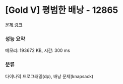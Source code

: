 # [Gold V] 평범한 배낭 - 12865 

[문제 링크](https://www.acmicpc.net/problem/12865) 

### 성능 요약

메모리: 193672 KB, 시간: 300 ms

### 분류

다이나믹 프로그래밍(dp), 배낭 문제(knapsack)

